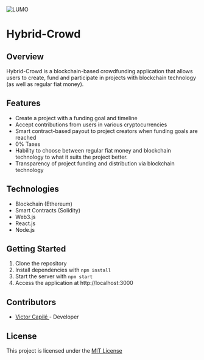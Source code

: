 ![LUMO](master/client/src/assets/lumosymbol.png)

# Hybrid-Crowd

## Overview
Hybrid-Crowd is a blockchain-based crowdfunding application that allows users to create, fund and participate in projects with blockchain technology (as well as regular fiat money). 

## Features
- Create a project with a funding goal and timeline
- Accept contributions from users in various cryptocurrencies
- Smart contract-based payout to project creators when funding goals are reached
- 0% Taxes
- Hability to choose between regular fiat money and blockchain technology to what it suits the project better. 
- Transparency of project funding and distribution via blockchain technology

## Technologies
- Blockchain (Ethereum)
- Smart Contracts (Solidity)
- Web3.js
- React.js
- Node.js

## Getting Started
1. Clone the repository
2. Install dependencies with `npm install`
3. Start the server with `npm start`
4. Access the application at http://localhost:3000

## Contributors
- [Victor Capilé ](https://github.com/victorcapile) - Developer

## License
This project is licensed under the [MIT License](https://opensource.org/licenses/MIT)
